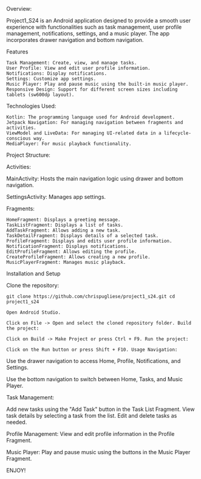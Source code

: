 Overview:

Project1_S24 is an Android application designed to provide a smooth user experience with functionalities such as task management, user profile management, notifications, settings, and a music player. The app incorporates drawer navigation and bottom navigation.

Features

    Task Management: Create, view, and manage tasks.
    User Profile: View and edit user profile information.
    Notifications: Display notifications.
    Settings: Customize app settings.
    Music Player: Play and pause music using the built-in music player.
    Responsive Design: Support for different screen sizes including tablets (sw600dp layout).

Technologies Used:

    Kotlin: The programming language used for Android development.
    Jetpack Navigation: For managing navigation between fragments and activities.
    ViewModel and LiveData: For managing UI-related data in a lifecycle-conscious way.
    MediaPlayer: For music playback functionality.

Project Structure:

Activities:

MainActivity: Hosts the main navigation logic using drawer and bottom navigation.

SettingsActivity: Manages app settings.

Fragments:

    HomeFragment: Displays a greeting message.
    TaskListFragment: Displays a list of tasks.
    AddTaskFragment: Allows adding a new task.
    TaskDetailFragment: Displays details of a selected task.
    ProfileFragment: Displays and edits user profile information.
    NotificationFragment: Displays notifications.
    EditProfileFragment: Allows editing the profile.
    CreateProfileFragment: Allows creating a new profile.
    MusicPlayerFragment: Manages music playback.

Installation and Setup

Clone the repository:

    git clone https://github.com/chrispugliese/project1_s24.git cd project1_s24

    Open Android Studio.

    Click on File -> Open and select the cloned repository folder. Build the project:

    Click on Build -> Make Project or press Ctrl + F9. Run the project:

    Click on the Run button or press Shift + F10. Usage Navigation:

Use the drawer navigation to access Home, Profile, Notifications, and Settings.

Use the bottom navigation to switch between Home, Tasks, and Music Player.

Task Management:

Add new tasks using the "Add Task" button in the Task List Fragment. View task details by selecting a task from the list. Edit and delete tasks as needed.

Profile Management: View and edit profile information in the Profile Fragment.

Music Player: Play and pause music using the buttons in the Music Player Fragment.

ENJOY!
